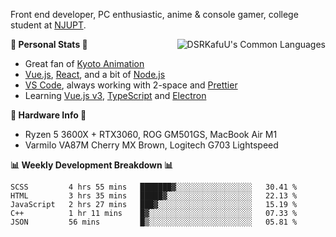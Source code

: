 Front end developer, PC enthusiastic, anime & console gamer, college student at [NJUPT](https://www.njupt.edu.cn).

<img align="right" alt="DSRKafuU's Common Languages" src="https://github-readme-stats.vercel.app/api/top-langs/?username=dsrkafuu&hide_title=true&layout=compact&langs_count=8" />

**🍥 Personal Stats 🍥**

- Great fan of [Kyoto Animation](https://www.kyotoanimation.co.jp)
- [Vue.js](https://vuejs.org), [React](https://reactjs.org), and a bit of [Node.js](https://nodejs.org)
- [VS Code](https://code.visualstudio.com), always working with 2-space and [Prettier](https://prettier.io)
- Learning [Vue.js v3](https://v3.vuejs.org), [TypeScript](https://www.typescriptlang.org) and [Electron](https://www.electronjs.org)

**🔧 Hardware Info 🔧**

- Ryzen 5 3600X + RTX3060, ROG GM501GS, MacBook Air M1
- Varmilo VA87M Cherry MX Brown, Logitech G703 Lightspeed

**:bar_chart: Weekly Development Breakdown :bar_chart:**

<!--START_SECTION:waka-->
```text
SCSS         4 hrs 55 mins   ███████▓░░░░░░░░░░░░░░░░░   30.41 % 
HTML         3 hrs 35 mins   █████▓░░░░░░░░░░░░░░░░░░░   22.13 % 
JavaScript   2 hrs 27 mins   ███▓░░░░░░░░░░░░░░░░░░░░░   15.19 % 
C++          1 hr 11 mins    █▓░░░░░░░░░░░░░░░░░░░░░░░   07.33 % 
JSON         56 mins         █▒░░░░░░░░░░░░░░░░░░░░░░░   05.81 % 
```
<!--END_SECTION:waka-->
